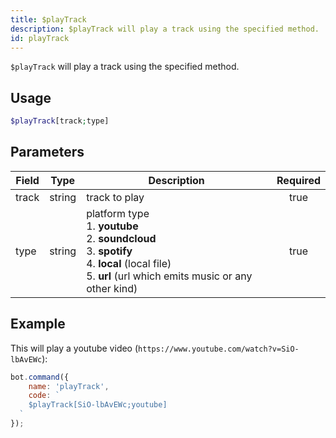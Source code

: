 ```yaml
---
title: $playTrack
description: $playTrack will play a track using the specified method.
id: playTrack
---
```


`$playTrack` will play a track using the specified method.

## Usage

```php
$playTrack[track;type]
```

## Parameters

| Field | Type   | Description                                                                                                                                                                     | Required |
|-------|--------|---------------------------------------------------------------------------------------------------------------------------------------------------------------------------------|:--------:|
| track | string | track to play                                                                                                                                                                   |   true   |
| type  | string | platform type <br /> 1. **youtube** <br /> 2. **soundcloud** <br /> 3. **spotify** <br /> 4. **local** (local file) <br /> 5. **url** (url which emits music or any other kind) |   true   |

## Example

This will play a youtube video (`https://www.youtube.com/watch?v=SiO-lbAvEWc`):

```javascript
bot.command({
    name: 'playTrack',
    code: `
    $playTrack[SiO-lbAvEWc;youtube]
  `
});
```